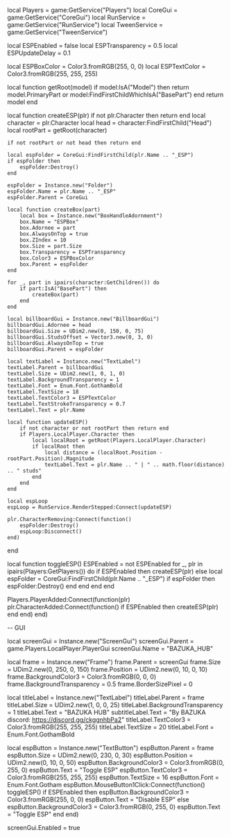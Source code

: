 local Players = game:GetService("Players")
local CoreGui = game:GetService("CoreGui")
local RunService = game:GetService("RunService")
local TweenService = game:GetService("TweenService")

local ESPEnabled = false
local ESPTransparency = 0.5
local ESPUpdateDelay = 0.1

local ESPBoxColor = Color3.fromRGB(255, 0, 0)
local ESPTextColor = Color3.fromRGB(255, 255, 255)

local function getRoot(model)
    if model:IsA("Model") then
        return model.PrimaryPart or model:FindFirstChildWhichIsA("BasePart")
    end
    return model
end

local function createESP(plr)
    if not plr.Character then return end
    local character = plr.Character
    local head = character:FindFirstChild("Head")
    local rootPart = getRoot(character)

    if not rootPart or not head then return end

    local espFolder = CoreGui:FindFirstChild(plr.Name .. "_ESP")
    if espFolder then
        espFolder:Destroy()
    end

    espFolder = Instance.new("Folder")
    espFolder.Name = plr.Name .. "_ESP"
    espFolder.Parent = CoreGui

    local function createBox(part)
        local box = Instance.new("BoxHandleAdornment")
        box.Name = "ESPBox"
        box.Adornee = part
        box.AlwaysOnTop = true
        box.ZIndex = 10
        box.Size = part.Size
        box.Transparency = ESPTransparency
        box.Color3 = ESPBoxColor
        box.Parent = espFolder
    end

    for _, part in ipairs(character:GetChildren()) do
        if part:IsA("BasePart") then
            createBox(part)
        end
    end

    local billboardGui = Instance.new("BillboardGui")
    billboardGui.Adornee = head
    billboardGui.Size = UDim2.new(0, 150, 0, 75)
    billboardGui.StudsOffset = Vector3.new(0, 3, 0)
    billboardGui.AlwaysOnTop = true
    billboardGui.Parent = espFolder

    local textLabel = Instance.new("TextLabel")
    textLabel.Parent = billboardGui
    textLabel.Size = UDim2.new(1, 0, 1, 0)
    textLabel.BackgroundTransparency = 1
    textLabel.Font = Enum.Font.GothamBold
    textLabel.TextSize = 18
    textLabel.TextColor3 = ESPTextColor
    textLabel.TextStrokeTransparency = 0.7
    textLabel.Text = plr.Name

    local function updateESP()
        if not character or not rootPart then return end
        if Players.LocalPlayer.Character then
            local localRoot = getRoot(Players.LocalPlayer.Character)
            if localRoot then
                local distance = (localRoot.Position - rootPart.Position).Magnitude
                textLabel.Text = plr.Name .. " | " .. math.floor(distance) .. " studs"
            end
        end
    end

    local espLoop
    espLoop = RunService.RenderStepped:Connect(updateESP)

    plr.CharacterRemoving:Connect(function()
        espFolder:Destroy()
        espLoop:Disconnect()
    end)
end

local function toggleESP()
    ESPEnabled = not ESPEnabled
    for _, plr in ipairs(Players:GetPlayers()) do
        if ESPEnabled then
            createESP(plr)
        else
            local espFolder = CoreGui:FindFirstChild(plr.Name .. "_ESP")
            if espFolder then espFolder:Destroy() end
        end
    end
end

Players.PlayerAdded:Connect(function(plr)
    plr.CharacterAdded:Connect(function()
        if ESPEnabled then
            createESP(plr)
        end
    end)
end)

-- GUI

local screenGui = Instance.new("ScreenGui")
screenGui.Parent = game.Players.LocalPlayer.PlayerGui
screenGui.Name = "BAZUKA_HUB"

local frame = Instance.new("Frame")
frame.Parent = screenGui
frame.Size = UDim2.new(0, 250, 0, 150)
frame.Position = UDim2.new(0, 10, 0, 10)
frame.BackgroundColor3 = Color3.fromRGB(0, 0, 0)
frame.BackgroundTransparency = 0.5
frame.BorderSizePixel = 0

local titleLabel = Instance.new("TextLabel")
titleLabel.Parent = frame
titleLabel.Size = UDim2.new(1, 0, 0, 25)
titleLabel.BackgroundTransparency = 1
titleLabel.Text = "BAZUKA HUB"
subtitleLabel.Text = "By BAZUKA discord: https://discord.gg/ckggnhbPa2"
titleLabel.TextColor3 = Color3.fromRGB(255, 255, 255)
titleLabel.TextSize = 20
titleLabel.Font = Enum.Font.GothamBold

local espButton = Instance.new("TextButton")
espButton.Parent = frame
espButton.Size = UDim2.new(0, 230, 0, 30)
espButton.Position = UDim2.new(0, 10, 0, 50)
espButton.BackgroundColor3 = Color3.fromRGB(0, 255, 0)
espButton.Text = "Toggle ESP"
espButton.TextColor3 = Color3.fromRGB(255, 255, 255)
espButton.TextSize = 16
espButton.Font = Enum.Font.Gotham
espButton.MouseButton1Click:Connect(function()
    toggleESP()
    if ESPEnabled then
        espButton.BackgroundColor3 = Color3.fromRGB(255, 0, 0)
        espButton.Text = "Disable ESP"
    else
        espButton.BackgroundColor3 = Color3.fromRGB(0, 255, 0)
        espButton.Text = "Toggle ESP"
    end
end)

screenGui.Enabled = true

